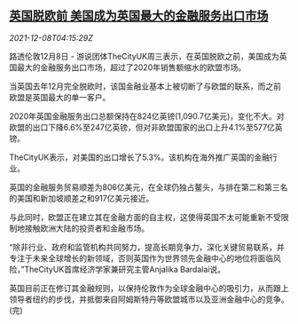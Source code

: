 <!--1638975663000-->
[英国脱欧前 美国成为英国最大的金融服务出口市场](https://cn.reuters.com/article/usa-britain-financial-services-1208-wedn-idCNKBS2IN09A)
------

<div><i>2021-12-08T04:15:29Z</i></div><p>路透伦敦12月8日 - 游说团体TheCityUK周三表示，在英国脱欧之前，美国成为英国最大的金融服务出口市场，超过了2020年销售额缩水的欧盟市场。</p><p>当英国去年12月完全脱欧时，该国金融业基本上被切断了与欧盟的联系，而之前欧盟是英国最大的单一客户。</p><p>2020年英国金融服务出口总额保持在824亿英镑(1,090.7亿美元)，变化不大。对欧盟的出口下降6.6%至247亿英镑，但对非欧盟国家的出口上升4.1%至577亿英镑。</p><p>TheCityUK表示，对美国的出口增长了5.3%。该机构在海外推广英国的金融行业。</p><p>英国的金融服务贸易顺差为806亿美元，在全球仍独占鳌头，与排在第二和第三名的美国和新加坡顺差之和917亿美元接近。</p><p>与此同时，欧盟正在建立其在金融方面的自主权，这使得英国不太可能重新不受限制地接触欧洲大陆的投资者和金融市场。</p><p>“除非行业、政府和监管机构共同努力，提高长期竞争力，深化关键贸易联系，并专注于未来全球增长的新领域，否则英国作为世界领先金融中心的地位将面临风险，”TheCityUK首席经济学家兼研究主管Anjalika Bardalai说。</p><p>英国目前正在修订其金融规则，以保持伦敦作为全球金融中心的吸引力，从而跟上领导者纽约的步伐，并抵御来自阿姆斯特丹等欧盟城市以及亚洲金融中心的竞争。(完)</p>
